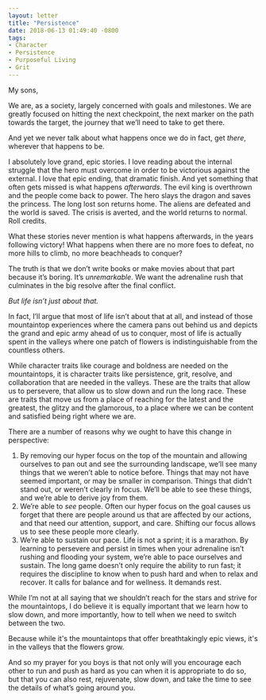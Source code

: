 ```yaml
---
layout: letter
title: "Persistence"
date: 2018-06-13 01:49:40 -0800
tags:
- Character
- Persistence
- Purposeful Living
- Grit
---
```

My sons,

We are, as a society, largely concerned with goals and milestones. We are greatly focused on hitting the next checkpoint, the next marker on the path towards the target, the journey that we’ll need to take to get there.

And yet we never talk about what happens once we do in fact, get *there*, wherever that happens to be.

I absolutely love grand, epic stories. I love reading about the internal struggle that the hero must overcome in order to be victorious against the external. I love that epic ending, that dramatic finish. And yet something that often gets missed is what happens *afterwards*. The evil king is overthrown and the people come back to power. The hero slays the dragon and saves the princess. The long lost son returns home. The aliens are defeated and the world is saved. The crisis is averted, and the world returns to normal. Roll credits.

What these stories never mention is what happens afterwards, in the years following victory! What happens when there are no more foes to defeat, no more hills to climb, no more beachheads to conquer?

The truth is that we don’t write books or make movies about that part because it’s boring. It’s *unremarkable*. We want the adrenaline rush that culminates in the big resolve after the final conflict. 

*But life isn’t just about that.*

In fact, I’ll argue that most of life isn’t about that at all, and instead of those mountaintop experiences where the camera pans out behind us and depicts the grand and epic army ahead of us to conquer, most of life is actually spent in the valleys where one patch of flowers is indistinguishable from the countless others.

While character traits like courage and boldness are needed on the mountaintops, it is character traits like persistence, grit, resolve, and collaboration that are needed in the valleys. These are the traits that allow us to persevere, that allow us to slow down and run the long race. These are traits that move us from a place of reaching for the latest and the greatest, the glitzy and the glamorous, to a place where we can be content and satisfied being right where we are. 

There are a number of reasons why we ought to have this change in perspective:

1. By removing our hyper focus on the top of the mountain and allowing ourselves to pan out and see the surrounding landscape, we’ll see many things that we weren’t able to notice before. Things that may not have seemed important, or may be smaller in comparison. Things that didn’t stand out, or weren’t clearly in focus. We’ll be able to see these things, and we’re able to derive joy from them.
2. We’re able to *see* people. Often our hyper focus on the goal causes us forget that there are people around us that are affected by our actions, and that need our attention, support, and care. Shifting our focus allows us to see these people more clearly.
3. We’re able to sustain our pace. Life is not a sprint; it is a marathon. By learning to persevere and persist in times when your adrenaline isn’t rushing and flooding your system, we’re able to pace ourselves and sustain. The long game doesn’t only require the ability to run fast; it requires the discipline to know when to push hard and when to relax and recover. It calls for balance and for wellness. It demands rest. 

While I’m not at all saying that we shouldn’t reach for the stars and strive for the mountaintops, I do believe it is equally important that we learn how to slow down, and more importantly, how to tell when we need to switch between the two. 

Because while it's the mountaintops that offer breathtakingly epic views, it's in the valleys that the flowers grow.

And so my prayer for you boys is that not only will you encourage each other to run and push as hard as you can when it is appropriate to do so, but that you can also rest, rejuvenate, slow down, and take the time to see the details of what’s going around you.